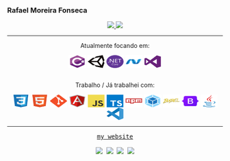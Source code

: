 ### Rafael Moreira Fonseca

<div align="center">
  <a href="https://github.com/RafaelMFonseca">
  <img height="180em" src="https://github-readme-stats.vercel.app/api?username=RafaelMFonseca&show_icons=true&theme=dracula&include_all_commits=true&count_private=true"/>
  <img height="180em" src="https://github-readme-stats.vercel.app/api/top-langs/?username=RafaelMFonseca&layout=compact&langs_count=7&theme=dracula"/>
  </a>
</div>

---

<div align="center" style="display: inline_block">
    <p>Atualmente focando em:</p>
    <div>
        <img align="center" height="30" width="40" src="https://raw.githubusercontent.com/devicons/devicon/master/icons/csharp/csharp-original.svg" />
        <img align="center" height="30" width="40" src="https://raw.githubusercontent.com/devicons/devicon/master/icons/unity/unity-original.svg" />
        <img align="center" height="30" width="40" src="https://raw.githubusercontent.com/devicons/devicon/master/icons/dotnetcore/dotnetcore-original.svg" />
        <img align="center" height="30" width="40" src="https://raw.githubusercontent.com/devicons/devicon/master/icons/dot-net/dot-net-original.svg" />
        <img align="center" height="30" width="40" src="https://raw.githubusercontent.com/devicons/devicon/master/icons/visualstudio/visualstudio-plain.svg" />
    </div>
</div>
<br>
<div align="center" style="display: inline_block">
    <p>Trabalho / Já trabalhei com:</p>
    <div>
        <img align="center" height="30" width="40" src="https://raw.githubusercontent.com/devicons/devicon/master/icons/css3/css3-original.svg" />
        <img align="center" height="30" width="40" src="https://raw.githubusercontent.com/devicons/devicon/master/icons/html5/html5-original.svg" />
        <img align="center" height="30" width="40" src="https://raw.githubusercontent.com/devicons/devicon/master/icons/git/git-original.svg" />
        <img align="center" height="30" width="40" src="https://raw.githubusercontent.com/devicons/devicon/master/icons/angularjs/angularjs-original.svg" />
        <img align="center" height="30" width="40" src="https://raw.githubusercontent.com/devicons/devicon/master/icons/javascript/javascript-original.svg" />
        <img align="center" height="30" width="40" src="https://raw.githubusercontent.com/devicons/devicon/master/icons/typescript/typescript-original.svg" />
        <img align="center" height="30" width="40" src="https://raw.githubusercontent.com/devicons/devicon/master/icons/npm/npm-original-wordmark.svg" />
        <img align="center" height="30" width="40" src="https://raw.githubusercontent.com/devicons/devicon/master/icons/webpack/webpack-original.svg" />
        <img align="center" height="30" width="40" src="https://raw.githubusercontent.com/devicons/devicon/master/icons/babel/babel-original.svg" />
        <img align="center" height="30" width="40" src="https://raw.githubusercontent.com/devicons/devicon/master/icons/bootstrap/bootstrap-original.svg" />
        <img align="center" height="30" width="40" src="https://raw.githubusercontent.com/devicons/devicon/master/icons/java/java-original.svg" />
        <img align="center" height="30" width="40" src="https://raw.githubusercontent.com/devicons/devicon/master/icons/vscode/vscode-original.svg" />
    </div>
</div>

---

<p align="center">
    <samp>
    <a href="https://rafaelmfonseca.github.io/">my website<br /><br /></a>
    <a href="mailto:ramofojabuka@gmail.com"><img src="https://img.shields.io/badge/-Gmail-%23333?style=for-the-badge&logo=gmail&logoColor=white"></a>
    <a href="https://www.linkedin.com/in/rafael-moreira-fonseca/"><img src="https://img.shields.io/badge/-Linkedin-%23333?style=for-the-badge&logo=linkedin&logoColor=white"></a>
    <a href="https://br.pinterest.com/rarafonseca/"><img src="https://img.shields.io/badge/-pinterest-%23333?style=for-the-badge&logo=pinterest&logoColor=white"></a>
    <a href="https://www.goodreads.com/user/show/145559601-rafael-fonseca"><img src="https://img.shields.io/badge/-goodreads-%23333?style=for-the-badge&logo=goodreads&logoColor=white"></a>
    </samp>
</p>
